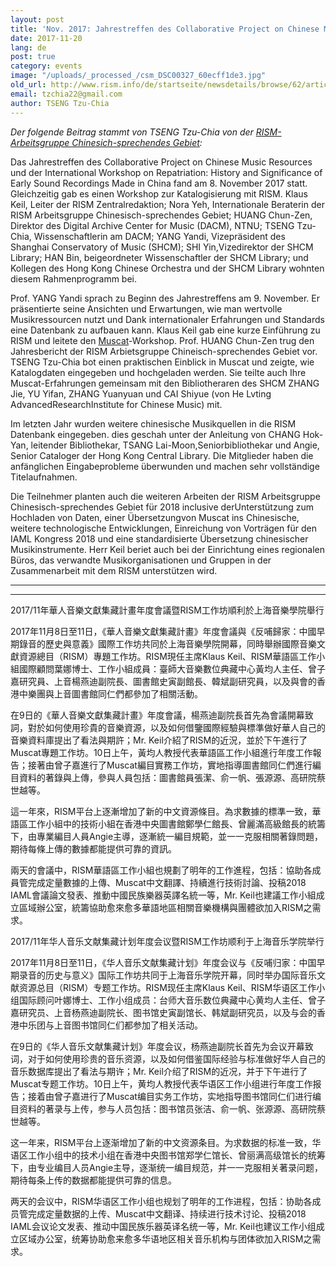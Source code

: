 ```yaml
---
layout: post
title: 'Nov. 2017: Jahrestreffen des Collaborative Project on Chinese Music Resources und ein RISM Katalogisierungs-Workshop am Shanghai Conservatory of Music'
date: 2017-11-20
lang: de
post: true
category: events
image: "/uploads/_processed_/csm_DSC00327_60ecff1de3.jpg"
old_url: http://www.rism.info/de/startseite/newsdetails/browse/62/article/64/201711-the-collaborative-project-on-chinese-music-resources-2017-annual-meeting-and-the-rism-catal.html
email: tzchia22@gmail.com
author: TSENG Tzu-Chia
---
```



_Der folgende Beitrag stammt von TSENG Tzu-Chia von der [RISM-Arbeitsgruppe Chinesich-sprechendes Gebiet](/de/workgroups/rism-chinese-language-region/home.html):_



Das Jahrestreffen des Collaborative Project on Chinese Music Resources und der International Workshop on Repatriation: History and Significance of Early Sound Recordings Made in China fand am 8. November 2017 statt. Gleichzeitig gab es einen Workshop zur Katalogisierung mit RISM. Klaus Keil, Leiter der RISM Zentralredaktion; Nora Yeh, Internationale Beraterin der RISM Arbeitsgruppe Chinesisch-sprechendes Gebiet; HUANG Chun-Zen, Direktor des Digital Archive Center for Music (DACM), NTNU; TSENG Tzu-Chia, Wissenschaftlerin am DACM; YANG Yandi, Vizepräsident des Shanghai Conservatory of Music (SHCM); SHI Yin,Vizedirektor der SHCM Library; HAN Bin, beigeordneter Wissenschaftler der SHCM Library; und Kollegen des Hong Kong Chinese Orchestra und der SHCM Library wohnten diesem Rahmenprogramm bei.

Prof. YANG Yandi sprach zu Beginn des Jahrestreffens am 9. November. Er präsentierte seine Ansichten und Erwartungen, wie man wertvolle Musikressourcen nutzt und Dank internationaler Erfahrungen und Standards eine Datenbank zu aufbauen kann. Klaus Keil gab eine kurze Einführung zu RISM und leitete den [Muscat](/de/community/muscat.html)-Workshop. Prof. HUANG Chun-Zen trug den Jahresbericht der RISM Arbietsgruppe Chineisch-sprechendes Gebiet vor. TSENG Tzu-Chia bot einen praktischen Einblick in Muscat und zeigte, wie Katalogdaten eingegeben und hochgeladen werden. Sie teilte auch Ihre Muscat-Erfahrungen gemeinsam mit den Bibliotheraren des SHCM ZHANG Jie, YU Yifan, ZHANG Yuanyuan und CAI Shiyue (von He Lvting AdvancedResearchInstitute for Chinese Music) mit.

Im letzten Jahr wurden weitere chinesische Musikquellen in die RISM Datenbank eingegeben. dies geschah unter der Anleitung von CHANG Hok-Yan, leitender Bibliothekar, TSANG Lai-Moon,Seniorbibliothekar und Angie, Senior Cataloger der Hong Kong Central Library. Die Mitglieder haben die anfänglichen Eingabeprobleme überwunden und machen sehr vollständige Titelaufnahmen.

Die Teilnehmer planten auch die weiteren Arbeiten der RISM Arbeitsgruppe Chinesisch-sprechendes Gebiet für 2018 inclusive derUnterstützung zum Hochladen von Daten, einer Übersetzungvon Muscat ins Chinesische, weitere technologische Entwicklungen, Einreichung von Vorträgen für den IAML Kongress 2018 und eine standardisierte Übersetzung chinesischer Musikinstrumente. Herr Keil beriet auch bei der Einrichtung eines regionalen Büros, das verwandte Musikorganisationen und Gruppen in der Zusammenarbeit mit dem RISM unterstützen wird.

****

****

2017/11年華人音樂文獻集藏計畫年度會議暨RISM工作坊順利於上海音樂學院舉行

2017年11月8日至11日，《華人音樂文獻集藏計畫》年度會議與《反哺歸家：中國早期錄音的歷史與意義》國際工作坊共同於上海音樂學院開幕，同時舉辦國際音樂文獻資源總目（RISM）專題工作坊。RISM現任主席Klaus Keil、RISM華語區工作小組國際顧問葉娜博士、工作小組成員：臺師大音樂數位典藏中心黃均人主任、曾子嘉研究員、上音楊燕迪副院長、圖書館史寅副館長、韓斌副研究員，以及與會的香港中樂團與上音圖書館同仁們都參加了相關活動。

在9日的《華人音樂文獻集藏計畫》年度會議，楊燕迪副院長首先為會議開幕致詞，對於如何使用珍貴的音樂資源，以及如何借鑒國際經驗與標準做好華人自己的音樂資料庫提出了看法與期許；Mr. Keil介紹了RISM的近況，並於下午進行了Muscat專題工作坊。10日上午，黃均人教授代表華語區工作小組進行年度工作報告；接著由曾子嘉進行了Muscat編目實務工作坊，實地指導圖書館同仁們進行編目資料的著錄與上傳，參與人員包括：圖書館員張潔、俞一帆、張源源、高研院蔡世越等。

這一年來，RISM平台上逐漸增加了新的中文資源條目。為求數據的標準一致，華語區工作小組中的技術小組在香港中央圖書館鄭學仁館長、曾麗滿高級館長的統籌下，由專業編目人員Angie主導，逐漸統一編目規範，並一一克服相關著錄問題，期待每條上傳的數據都能提供可靠的資訊。

兩天的會議中，RISM華語區工作小組也規劃了明年的工作進程，包括：協助各成員管完成定量數據的上傳、Muscat中文翻譯、持續進行技術討論、投稿2018 IAML會議論文發表、推動中國民族樂器英譯名統一等，Mr. Keil也建議工作小組成立區域辦公室，統籌協助愈來愈多華語地區相關音樂機構與團體欲加入RISM之需求。



2017/11年华人音乐文献集藏计划年度会议暨RISM工作坊顺利于上海音乐学院举行

2017年11月8日至11日，《华人音乐文献集藏计划》年度会议与《反哺归家：中国早期录音的历史与意义》国际工作坊共同于上海音乐学院开幕，同时举办国际音乐文献资源总目（RISM）专题工作坊。RISM现任主席Klaus Keil、RISM华语区工作小组国际顾问叶娜博士、工作小组成员：台师大音乐数位典藏中心黄均人主任、曾子嘉研究员、上音杨燕迪副院长、图书馆史寅副馆长、韩斌副研究员，以及与会的香港中乐团与上音图书馆同仁们都参加了相关活动。

在9日的《华人音乐文献集藏计划》年度会议，杨燕迪副院长首先为会议开幕致词，对于如何使用珍贵的音乐资源，以及如何借鉴国际经验与标准做好华人自己的音乐数据库提出了看法与期许；Mr. Keil介绍了RISM的近况，并于下午进行了Muscat专题工作坊。10日上午，黄均人教授代表华语区工作小组进行年度工作报告；接着由曾子嘉进行了Muscat编目实务工作坊，实地指导图书馆同仁们进行编目资料的著录与上传，参与人员包括：图书馆员张洁、俞一帆、张源源、高研院蔡世越等。

这一年来，RISM平台上逐渐增加了新的中文资源条目。为求数据的标准一致，华语区工作小组中的技术小组在香港中央图书馆郑学仁馆长、曾丽满高级馆长的统筹下，由专业编目人员Angie主导，逐渐统一编目规范，并一一克服相关著录问题，期待每条上传的数据都能提供可靠的信息。

两天的会议中，RISM华语区工作小组也规划了明年的工作进程，包括：协助各成员管完成定量数据的上传、Muscat中文翻译、持续进行技术讨论、投稿2018 IAML会议论文发表、推动中国民族乐器英译名统一等，Mr. Keil也建议工作小组成立区域办公室，统筹协助愈来愈多华语地区相关音乐机构与团体欲加入RISM之需求。

<script type="text/javascript">var switchTo5x=true;</script><script type="text/javascript" src="http://w.sharethis.com/button/buttons.js"></script><script type="text/javascript">stLight.options({publisher: "9b601438-1ce1-49d8-bfd7-9cff5df54c17", doNotHash: false, doNotCopy: false, hashAddressBar: false});</script>
